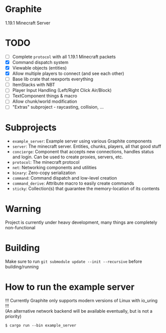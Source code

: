 # Graphite

1.19.1 Minecraft Server

# TODO

- [ ] Complete `protocol` with all 1.19.1 Minecraft packets 
- [x] Command dispatch system
- [x] Viewable objects (entities)
- [x] Allow multiple players to connect (and see each other)
- [ ] Base lib crate that reexports everything
- [ ] ItemStacks with NBT
- [ ] Player Input Handling (Left/Right Click Air/Block)
- [ ] TextComponent things & macro
- [ ] Allow chunk/world modification
- [ ] "Extras" subproject - raycasting, collision, ...

# Subprojects

- `example_server`: Example server using various Graphite components
- `server`: The minecraft server. Entities, chunks, players, all that good stuff
- `concierge`: Component that accepts new connections, handles status and login. Can be used to create proxies, servers, etc.
- `protocol`: The minecraft protocol
- `net`: Networking components and utilities
- `binary`: Zero-copy serialization
- `command`: Command dispatch and low-level creation
- `command_derive`: Attribute macro to easily create commands
- `sticky`: Collection(s) that guarantee the memory-location of its contents

# Warning

Project is currently under heavy development, many things are completely non-functional

# Building

Make sure to run `git submodule update --init --recursive` before building/running

# How to run the example server

!!! Currently Graphite only supports modern versions of Linux with io\_uring !!!  
(An alternative network backend will be available eventually, but is not a priority)  

```
$ cargo run --bin example_server
```
